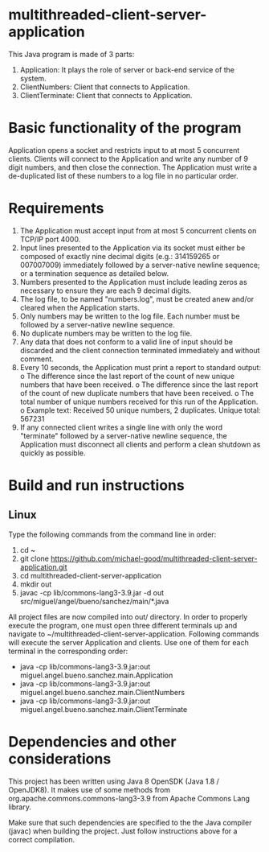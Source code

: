 # multithreaded-client-server-application
This Java program is made of 3 parts:
  1. Application: It plays the role of server or back-end service of the system.
  2. ClientNumbers: Client that connects to Application.
  3. ClientTerminate: Client that connects to Application.
  
# Basic functionality of the program
Application opens a socket and restricts input to at most 5 concurrent
clients. Clients will connect to the Application and write any number of 9 digit
numbers, and then close the connection. The Application must write a de-duplicated
list of these numbers to a log file in no particular order.

# Requirements
1. The Application must accept input from at most 5 concurrent clients on
TCP/IP port 4000.
2. Input lines presented to the Application via its socket must either be
composed of exactly nine decimal digits (e.g.: 314159265 or 007007009)
immediately followed by a server-native newline sequence; or a termination
sequence as detailed below.
3. Numbers presented to the Application must include leading zeros as
necessary to ensure they are each 9 decimal digits.
4. The log file, to be named "numbers.log", must be created anew and/or
cleared when the Application starts.
5. Only numbers may be written to the log file. Each number must be followed
by a server-native newline sequence.
6. No duplicate numbers may be written to the log file.
7. Any data that does not conform to a valid line of input should be discarded
and the client connection terminated immediately and without comment.
8. Every 10 seconds, the Application must print a report to standard output:
o The difference since the last report of the count of new unique
numbers that have been received.
o The difference since the last report of the count of new duplicate
numbers that have been received.
o The total number of unique numbers received for this run of the
Application.
o Example text: Received 50 unique numbers, 2 duplicates. Unique
total: 567231
9. If any connected client writes a single line with only the word "terminate"
followed by a server-native newline sequence, the Application must
disconnect all clients and perform a clean shutdown as quickly as possible.

# Build and run instructions
## Linux
Type the following commands from the command line in order:
1. cd ~
2. git clone https://github.com/michael-good/multithreaded-client-server-application.git
3. cd multithreaded-client-server-application
4. mkdir out
5. javac -cp lib/commons-lang3-3.9.jar -d out src/miguel/angel/bueno/sanchez/main/*.java

All project files are now compiled into out/ directory.
In order to properly execute the program, one must open three different terminals up and navigate to ~/multithreaded-client-server-application.
Following commands will execute the server Application and clients. Use one of them for each terminal in the corresponding order:
- java -cp lib/commons-lang3-3.9.jar:out miguel.angel.bueno.sanchez.main.Application
- java -cp lib/commons-lang3-3.9.jar:out miguel.angel.bueno.sanchez.main.ClientNumbers
- java -cp lib/commons-lang3-3.9.jar:out miguel.angel.bueno.sanchez.main.ClientTerminate

# Dependencies and other considerations
This project has been written using Java 8 OpenSDK (Java 1.8 / OpenJDK8).
It makes use of some methods from org.apache.commons.commons-lang3-3.9 from Apache Commons Lang library. 

Make sure that such dependencies are specified to the the Java compiler (javac) when building the project. Just follow instructions above for a correct compilation.

